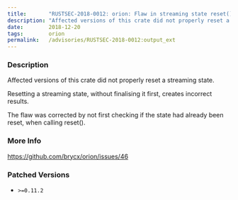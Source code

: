 ```yaml
---
title:       "RUSTSEC-2018-0012: orion: Flaw in streaming state reset() functions can create incorrect results."
description: "Affected versions of this crate did not properly reset a streaming state. Resetting a streaming state, without finalising it first, creates incorrect results.  The flaw was corrected by not first checking if the state had already been reset, when calling reset."
date:        2018-12-20
tags:        orion
permalink:   /advisories/RUSTSEC-2018-0012:output_ext
---
```


### Description

Affected versions of this crate did not properly reset a streaming state.

Resetting a streaming state, without finalising it first, creates incorrect results.
 
The flaw was corrected by not first checking if the state had already been reset, when calling reset().

### More Info

<https://github.com/brycx/orion/issues/46>

### Patched Versions

- `>=0.11.2`


